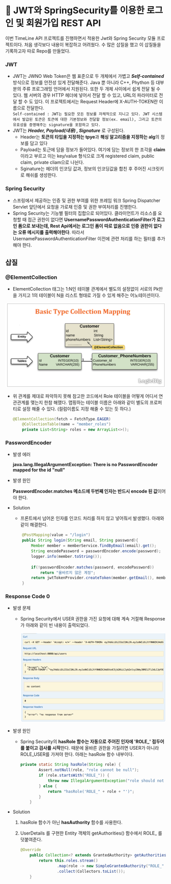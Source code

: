 # 🔗 JWT와 SpringSecurity를 이용한 로그인 및 회원가입 REST API

이번 TimeLine API 프로젝트를 진행하면서 적용한 Jwt와 Spring Security 모듈 프로젝트이다. 처음 생각보다 내용이 복잡하고 어려웠다. 수 많은 삽질을 했고 이 삽질들을 기록하고자 따로 Repo를 만들었다. 

### JWT

+ JWT는 JWNO Web Token은 웹 표준으로 두 개체에서 가볍고 ***Self-contained*** 방식으로 정보를 안전성 있게 전달해준다. Java 뿐 아니라 C++, Phython 등 대부분의 주류 프로그래밍 언어에서 지원된다. 또한 두 개체 사이에서 쉽게 전달 될 수 있다. 웹 서버의 경우 HTTP 헤더에 넣어서 전달 할 수 있고, URL의 파라미터로 전달 할 수 도 있다. 이 프로젝트에서는 Request Header에 X-AUTH-TOKEN란 이름으로 전달한다.  
  `Self-contained : JWT는 필요한 모든 정보를 자체적으로 지니고 있다. JWT 시스템에서 발급된 토큰은 토큰에 대한 기본정보와 전달할 정보(ex. email), 그리고 토큰의 유효성을 증명해주는 signature을 포함하고 있다.`
+ JWT는 ***Header, Payload(내용) , Signature*** 로 구성된다.
  + Header는 **토큰의 타입을 지정하는 tpye**과 **해싱 알고리즘을 지정하는 alg**의 정보를 담고 있다
  + Payload는 토근에 담을 정보가 들어있다. 여기에 담는 정보의 한 조각을 **claim** 이라고 부르고 이는 key/value 형식으로 크게 registered claim, public claim, private cliam으로 나뉜다.
  + Sginature는 헤더의 인코딩 값과, 정보의 인코딩값을 합친 후 주어진 시크릿키로 해쉬를 생성한다.

### Spring Security

+ 스프링에서 제공하는 인증 및 권한 부여를 위한 프레임 워크 Spring Dispatcher Servlet 앞단에서 요청을 가로채 인증 및 권한 부여처리를 진행한다.
+ Spring Security는 기능별 필터의 집합으로 되어있다. 클라이언트가 리소스를 요청할 때 접근 권한이 없다면 **UsernamePasswordAuthenticationFilter가 로그인 폼으로 보내는데, Rest Api에서는 로그인 폼이 따로 없음으로 인증 권한이 없다는 오류 메시지를 출력해야한다**. 따라서 UsernamePasswordAuthenticationFilter 이전에 관련 처리를 하는 필터를 추가해야 한다.



## 삽질



### @ElementCollection

+ ElementCollection 태그는 1:N인 테이블 관계에서 별도의 설정없이 서로의 Pk만을 가지고 1의 테이블이 N을 리스트 형태로 가질 수 있게 해주는 어노테이션이다. 

![image-20190715235023105](image-20190715235023105.png)

+ 위 관계를 제대로 파악하지 못해 참고한 코드에서 Role 테이블을 어떻게 어디서 연관관계를 맺는지 한참 해맸다. 맵핑하는 테이블 이름은 아래와 같이 별도의 프로퍼티로 설정 해줄 수 있다. (컬럼이름도 지정 해줄 수 있는 듯 하다.)

  ```java
  @ElementCollection(fetch = FetchType.EAGER)
      @CollectionTable(name = "member_roles")
      private List<String> roles = new ArrayList<>();
  ```

  

### PasswordEncoder 

+ 발생 에러 

  **java.lang.IllegalArgumentException: There is no PasswordEncoder mapped for the id "null"**

+ 발생 원인

  **PasswordEncoder.matches 메소드에 두번째 인자는 반드시 encode 된 값**이어야 한다. 

+ Solution

  + 프론트에서 넘어온 인자를 인코드 처리를 하지 않고 넣어줘서 발생했다. 아래와 같이 해결한다.

  ```java
      @PostMapping(value = "/login")
      public String login(String email, String password){
          Member member = memberService.findByEmail(email).get();
          String encodePassword = passwordEncoder.encode(password);
          logger.info(member.toString());
  
          if(!passwordEncoder.matches(password, encodePassword))
              return "올바르지 않은 계정";
          return jwtTokenProvider.createToken(member.getEmail(), member.getRoles());
      }
  
  ```

  

### Response Code 0

+ 발생 문제

  + Spring Security에서 USER 권한을 가진 요청에 대해 계속 거절해 Response 가 아래와 같이 빈 내용이 출력되었다.

    ![image-20190715235115441](image-20190715235115441.png)

+ 발생 원인

  + Spring Security의 **hasRole 함수는 자동으로 주어진 인자에 'ROLE_' 접두어를 붙이고 검사를 시작**한다. 때문에 올바른 권한을 가질려면 USER가 아니라 ROLE_USER를 가져야 한다. 아래는 hasRole 함수 내부이다.

    ```java
    private static String hasRole(String role) {
            Assert.notNull(role, "role cannot be null");
            if (role.startsWith("ROLE_")) {
                throw new IllegalArgumentException("role should not start with 'ROLE_' since it is automatically inserted. Got '" + role + "'");
            } else {
                return "hasRole('ROLE_" + role + "')";
            }
        }
    ```

+ Solution

  1. hasRole 함수가 아닌 **hasAuthority** 함수를 사용한다.

  2. UserDetails 를 구현한 Entity 객체의 getAuthorities() 함수에서 ROLE_ 를 덧붙여준다.

     ```java
     @Override
         public Collection<? extends GrantedAuthority> getAuthorities() {
             return this.roles.stream()
                     .map(role -> new SimpleGrantedAuthority("ROLE_" + role))
                     .collect(Collectors.toList());
         }
     ```

     
